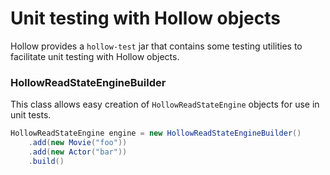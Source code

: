 # Unit testing with Hollow objects

Hollow provides a `hollow-test` jar that contains some testing utilities to facilitate unit testing with Hollow objects.

### HollowReadStateEngineBuilder

This class allows easy creation of `HollowReadStateEngine` objects for use in unit tests.

```java
HollowReadStateEngine engine = new HollowReadStateEngineBuilder()
    .add(new Movie("foo"))
    .add(new Actor("bar"))
    .build()
```
